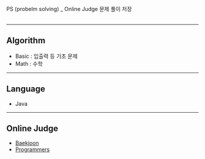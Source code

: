 PS (probelm solving) _ Online Judge 문제 풀이 저장<br><br>
***
## Algorithm
* Basic : 입출력 등 기초 문제
* Math : 수학
***
## Language
* Java
***
## Online Judge
* [Baekjoon](https://www.acmicpc.net/)
* [Programmers](https://programmers.co.kr/)

